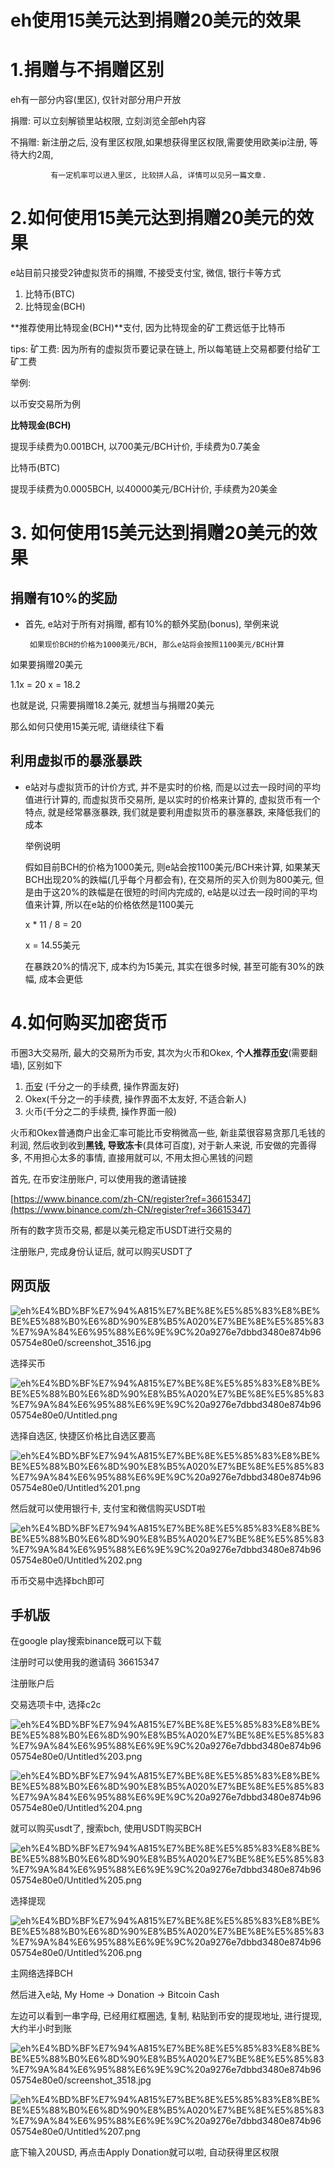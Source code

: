 # eh使用15美元达到捐赠20美元的效果

# 1.捐赠与不捐赠区别

eh有一部分内容(里区), 仅针对部分用户开放

捐赠: 可以立刻解锁里站权限, 立刻浏览全部eh内容

不捐赠: 新注册之后, 没有里区权限,如果想获得里区权限,需要使用欧美ip注册, 等待大约2周,    

             有一定机率可以进入里区, 比较拼人品, 详情可以见另一篇文章.

# 2.如何使用15美元达到捐赠20美元的效果

e站目前只接受2钟虚拟货币的捐赠, 不接受支付宝, 微信, 银行卡等方式

1. 比特币(BTC)
2. 比特现金(BCH)

**推荐使用比特现金(BCH)**支付, 因为比特现金的矿工费远低于比特币

tips: 矿工费: 因为所有的虚拟货币要记录在链上, 所以每笔链上交易都要付给矿工矿工费

举例:

以币安交易所为例

**比特现金(BCH)**

提现手续费为0.001BCH, 以700美元/BCH计价, 手续费为0.7美金

比特币(BTC)

提现手续费为0.0005BCH, 以40000美元/BCH计价, 手续费为20美金

# 3. 如何使用15美元达到捐赠20美元的效果

## 捐赠有10%的奖励

- 首先, e站对于所有对捐赠, 都有10%的额外奖励(bonus), 举例来说

       如果现价BCH的价格为1000美元/BCH, 那么e站将会按照1100美元/BCH计算

 如果要捐赠20美元

 1.1x = 20   x = 18.2

 也就是说, 只需要捐赠18.2美元, 就想当与捐赠20美元

 那么如何只使用15美元呢, 请继续往下看

## 利用虚拟币的暴涨暴跌

- e站对与虚拟货币的计价方式, 并不是实时的价格, 而是以过去一段时间的平均值进行计算的, 而虚拟货币交易所, 是以实时的价格来计算的, 虚拟货币有一个特点, 就是经常暴涨暴跌, 我们就是要利用虚拟货币的暴涨暴跌, 来降低我们的成本

    举例说明

    假如目前BCH的价格为1000美元, 则e站会按1100美元/BCH来计算, 如果某天BCH出现20%的跌幅(几乎每个月都会有), 在交易所的买入价则为800美元, 但是由于这20%的跌幅是在很短的时间内完成的, e站是以过去一段时间的平均值来计算, 所以在e站的价格依然是1100美元

    x * 11 / 8 = 20

    x = 14.55美元

    在暴跌20%的情况下, 成本约为15美元, 其实在很多时候, 甚至可能有30%的跌幅, 成本会更低

# 4.如何购买加密货币

币圈3大交易所, 最大的交易所为币安, 其次为火币和Okex, **个人推荐[币安](https://www.binance.com/zh-CN/register?ref=36615347)**(需要翻墙), 区别如下

1. [币安](https://www.binance.com/zh-CN/register?ref=36615347) (千分之一的手续费, 操作界面友好)
2. Okex(千分之一的手续费, 操作界面不太友好, 不适合新人)
3. 火币(千分之二的手续费, 操作界面一般)

火币和Okex普通商户出金汇率可能比币安稍微高一些, 新韭菜很容易贪那几毛钱的利润, 然后收到收到**黑钱, 导致冻卡**(具体可百度), 对于新人来说, 币安做的完善得多, 不用担心太多的事情, 直接用就可以, 不用太担心黑钱的问题

首先, 在币安注册账户, 可以使用我的邀请链接

[https://www.binance.com/zh-CN/register?ref=36615347](https://www.binance.com/zh-CN/register?ref=36615347)

所有的数字货币交易, 都是以美元稳定币USDT进行交易的

注册账户, 完成身份认证后, 就可以购买USDT了

## 网页版

![eh%E4%BD%BF%E7%94%A815%E7%BE%8E%E5%85%83%E8%BE%BE%E5%88%B0%E6%8D%90%E8%B5%A020%E7%BE%8E%E5%85%83%E7%9A%84%E6%95%88%E6%9E%9C%20a9276e7dbbd3480e874b9605754e80e0/screenshot_3516.jpg](eh%E4%BD%BF%E7%94%A815%E7%BE%8E%E5%85%83%E8%BE%BE%E5%88%B0%E6%8D%90%E8%B5%A020%E7%BE%8E%E5%85%83%E7%9A%84%E6%95%88%E6%9E%9C%20a9276e7dbbd3480e874b9605754e80e0/screenshot_3516.jpg)

选择买币

![eh%E4%BD%BF%E7%94%A815%E7%BE%8E%E5%85%83%E8%BE%BE%E5%88%B0%E6%8D%90%E8%B5%A020%E7%BE%8E%E5%85%83%E7%9A%84%E6%95%88%E6%9E%9C%20a9276e7dbbd3480e874b9605754e80e0/Untitled.png](eh%E4%BD%BF%E7%94%A815%E7%BE%8E%E5%85%83%E8%BE%BE%E5%88%B0%E6%8D%90%E8%B5%A020%E7%BE%8E%E5%85%83%E7%9A%84%E6%95%88%E6%9E%9C%20a9276e7dbbd3480e874b9605754e80e0/Untitled.png)

选择自选区, 快捷区价格比自选区要高

![eh%E4%BD%BF%E7%94%A815%E7%BE%8E%E5%85%83%E8%BE%BE%E5%88%B0%E6%8D%90%E8%B5%A020%E7%BE%8E%E5%85%83%E7%9A%84%E6%95%88%E6%9E%9C%20a9276e7dbbd3480e874b9605754e80e0/Untitled%201.png](eh%E4%BD%BF%E7%94%A815%E7%BE%8E%E5%85%83%E8%BE%BE%E5%88%B0%E6%8D%90%E8%B5%A020%E7%BE%8E%E5%85%83%E7%9A%84%E6%95%88%E6%9E%9C%20a9276e7dbbd3480e874b9605754e80e0/Untitled%201.png)

然后就可以使用银行卡, 支付宝和微信购买USDT啦

![eh%E4%BD%BF%E7%94%A815%E7%BE%8E%E5%85%83%E8%BE%BE%E5%88%B0%E6%8D%90%E8%B5%A020%E7%BE%8E%E5%85%83%E7%9A%84%E6%95%88%E6%9E%9C%20a9276e7dbbd3480e874b9605754e80e0/Untitled%202.png](eh%E4%BD%BF%E7%94%A815%E7%BE%8E%E5%85%83%E8%BE%BE%E5%88%B0%E6%8D%90%E8%B5%A020%E7%BE%8E%E5%85%83%E7%9A%84%E6%95%88%E6%9E%9C%20a9276e7dbbd3480e874b9605754e80e0/Untitled%202.png)

币币交易中选择bch即可

## 手机版

在google play搜索binance既可以下载

注册时可以使用我的邀请码 36615347

注册账户后

交易选项卡中, 选择c2c

![eh%E4%BD%BF%E7%94%A815%E7%BE%8E%E5%85%83%E8%BE%BE%E5%88%B0%E6%8D%90%E8%B5%A020%E7%BE%8E%E5%85%83%E7%9A%84%E6%95%88%E6%9E%9C%20a9276e7dbbd3480e874b9605754e80e0/Untitled%203.png](eh%E4%BD%BF%E7%94%A815%E7%BE%8E%E5%85%83%E8%BE%BE%E5%88%B0%E6%8D%90%E8%B5%A020%E7%BE%8E%E5%85%83%E7%9A%84%E6%95%88%E6%9E%9C%20a9276e7dbbd3480e874b9605754e80e0/Untitled%203.png)

![eh%E4%BD%BF%E7%94%A815%E7%BE%8E%E5%85%83%E8%BE%BE%E5%88%B0%E6%8D%90%E8%B5%A020%E7%BE%8E%E5%85%83%E7%9A%84%E6%95%88%E6%9E%9C%20a9276e7dbbd3480e874b9605754e80e0/Untitled%204.png](eh%E4%BD%BF%E7%94%A815%E7%BE%8E%E5%85%83%E8%BE%BE%E5%88%B0%E6%8D%90%E8%B5%A020%E7%BE%8E%E5%85%83%E7%9A%84%E6%95%88%E6%9E%9C%20a9276e7dbbd3480e874b9605754e80e0/Untitled%204.png)

就可以购买usdt了, 搜索bch, 使用USDT购买BCH

![eh%E4%BD%BF%E7%94%A815%E7%BE%8E%E5%85%83%E8%BE%BE%E5%88%B0%E6%8D%90%E8%B5%A020%E7%BE%8E%E5%85%83%E7%9A%84%E6%95%88%E6%9E%9C%20a9276e7dbbd3480e874b9605754e80e0/Untitled%205.png](eh%E4%BD%BF%E7%94%A815%E7%BE%8E%E5%85%83%E8%BE%BE%E5%88%B0%E6%8D%90%E8%B5%A020%E7%BE%8E%E5%85%83%E7%9A%84%E6%95%88%E6%9E%9C%20a9276e7dbbd3480e874b9605754e80e0/Untitled%205.png)

选择提现

![eh%E4%BD%BF%E7%94%A815%E7%BE%8E%E5%85%83%E8%BE%BE%E5%88%B0%E6%8D%90%E8%B5%A020%E7%BE%8E%E5%85%83%E7%9A%84%E6%95%88%E6%9E%9C%20a9276e7dbbd3480e874b9605754e80e0/Untitled%206.png](eh%E4%BD%BF%E7%94%A815%E7%BE%8E%E5%85%83%E8%BE%BE%E5%88%B0%E6%8D%90%E8%B5%A020%E7%BE%8E%E5%85%83%E7%9A%84%E6%95%88%E6%9E%9C%20a9276e7dbbd3480e874b9605754e80e0/Untitled%206.png)

主网络选择BCH

然后进入e站, My Home → Donation → Bitcoin Cash 

左边可以看到一串字母, 已经用红框圈选, 复制, 粘贴到币安的提现地址, 进行提现, 大约半小时到账

![eh%E4%BD%BF%E7%94%A815%E7%BE%8E%E5%85%83%E8%BE%BE%E5%88%B0%E6%8D%90%E8%B5%A020%E7%BE%8E%E5%85%83%E7%9A%84%E6%95%88%E6%9E%9C%20a9276e7dbbd3480e874b9605754e80e0/screenshot_3518.jpg](eh%E4%BD%BF%E7%94%A815%E7%BE%8E%E5%85%83%E8%BE%BE%E5%88%B0%E6%8D%90%E8%B5%A020%E7%BE%8E%E5%85%83%E7%9A%84%E6%95%88%E6%9E%9C%20a9276e7dbbd3480e874b9605754e80e0/screenshot_3518.jpg)

![eh%E4%BD%BF%E7%94%A815%E7%BE%8E%E5%85%83%E8%BE%BE%E5%88%B0%E6%8D%90%E8%B5%A020%E7%BE%8E%E5%85%83%E7%9A%84%E6%95%88%E6%9E%9C%20a9276e7dbbd3480e874b9605754e80e0/Untitled%207.png](eh%E4%BD%BF%E7%94%A815%E7%BE%8E%E5%85%83%E8%BE%BE%E5%88%B0%E6%8D%90%E8%B5%A020%E7%BE%8E%E5%85%83%E7%9A%84%E6%95%88%E6%9E%9C%20a9276e7dbbd3480e874b9605754e80e0/Untitled%207.png)

底下输入20USD, 再点击Apply Donation就可以啦, 自动获得里区权限
